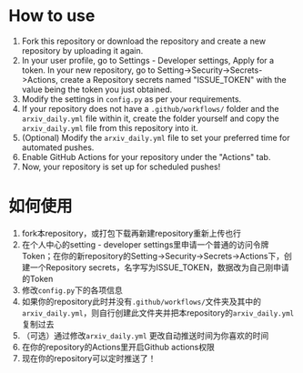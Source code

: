 # How to use
1. Fork this repository or download the repository and create a new repository by uploading it again.
2. In your user profile, go to Settings - Developer settings, Apply for a token. In your new repository, go to Setting->Security->Secrets->Actions, create a Repository secrets named "ISSUE_TOKEN" with the value being the token you just obtained.
3. Modify the settings in `config.py` as per your requirements.
4. If your repository does not have a `.github/workflows/` folder and the `arxiv_daily.yml` file within it, create the folder yourself and copy the `arxiv_daily.yml` file from this repository into it.
5. (Optional) Modify the `arxiv_daily.yml` file to set your preferred time for automated pushes.
6. Enable GitHub Actions for your repository under the "Actions" tab.
7. Now, your repository is set up for scheduled pushes!

# 如何使用
1. fork本repository，或打包下载再新建repository重新上传也行
2. 在个人中心的setting - developer settings里申请一个普通的访问令牌Token；在你的新repository的Setting->Security->Secrets->Actions下，创建一个Repository secrets，名字写为ISSUE_TOKEN，数据改为自己刚申请的Token
3. 修改`config.py`下的各项信息
4. 如果你的repository此时并没有`.github/workflows/`文件夹及其中的`arxiv_daily.yml`，则自行创建此文件夹并把本repository的`arxiv_daily.yml`复制过去
5. （可选）通过修改`arxiv_daily.yml` 更改自动推送时间为你喜欢的时间
6. 在你的repository的Actions里开启Github actions权限
7. 现在你的repository可以定时推送了！
